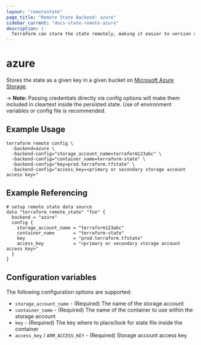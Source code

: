 ```yaml
---
layout: "remotestate"
page_title: "Remote State Backend: azure"
sidebar_current: "docs-state-remote-azure"
description: |-
  Terraform can store the state remotely, making it easier to version and work with in a team.
---
```


# azure

Stores the state as a given key in a given bucket on [Microsoft Azure Storage](https://azure.microsoft.com/en-us/documentation/articles/storage-introduction/).

-> **Note:** Passing credentials directly via config options will
make them included in cleartext inside the persisted state.
Use of environment variables or config file is recommended.

## Example Usage

```
terraform remote config \
  -backend=azure \
  -backend-config="storage_account_name=terraform123abc" \
  -backend-config="container_name=terraform-state" \
  -backend-config="key=prod.terraform.tfstate" \
  -backend-config="access_key=<primary or secondary storage account access key>"
```

## Example Referencing

```hcl
# setup remote state data source
data "terraform_remote_state" "foo" {
  backend = "azure"
  config {
    storage_account_name = "terraform123abc"
    container_name       = "terraform-state"
    key                  = "prod.terraform.tfstate"
    access_key           = "<primary or secondary storage account access key>"
  }
}
```

## Configuration variables

The following configuration options are supported:

 * `storage_account_name` - (Required) The name of the storage account
 * `container_name` - (Required) The name of the container to use within the storage account
 * `key` - (Required) The key where to place/look for state file inside the container
 * `access_key` / `ARM_ACCESS_KEY` - (Required) Storage account access key
